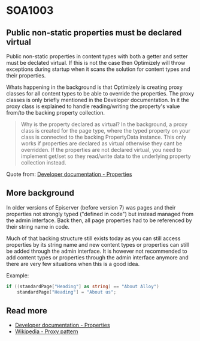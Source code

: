# SOA1003

## Public non-static properties must be declared virtual

Public non-static properties in content types with both a getter
and setter must be declated virtual. If this is not the case then
Optimizely will throw exceptions during startup when it scans the
solution for content types and their properties.

Whats happening in the background is that Optimizely is creating
proxy classes for all content types to be able to override the
properties. The proxy classes is only briefly mentioned in the
Developer documentation. In it the proxy class is explained to
handle reading/writing the property's value from/to the backing
property collection.

> Why is the property declared as virtual? In the background,
a proxy class is created for the page type, where the typed property
on your class is connected to the backing PropertyData instance.
This only works if properties are declared as virtual otherwise they
cant be overridden. If the properties are not declared virtual, you
need to implement get/set so they read/write data to the underlying
property collection instead.

Quote from: [Developer  documentation - Properties](https://docs.developers.optimizely.com/content-cloud/v11.0.0-content-cloud/docs/properties)

## More background

In older versions of Episerver (before version 7) was pages and their properties
not strongly typed ("defined in code") but instead managed from the admin interface.
Back then, all page properties had to be referenced by their string name in code.

Much of that backing structure still exists today as you can still access
properties by its string name and new content types or properties can still
be added through the admin interface. It is however not recommended to
add content types or properties through the admin interface anymore and there are
very few situations when this is a good idea.

Example:
```csharp
if ((standardPage["Heading"] as string) == "About Alloy")
	standardPage["Heading"] = "About us";
```


## Read more
- [Developer  documentation - Properties](https://docs.developers.optimizely.com/content-cloud/v12.0.0-content-cloud/docs/properties)
- [Wikipedia - Proxy pattern](https://en.wikipedia.org/wiki/Proxy_pattern)